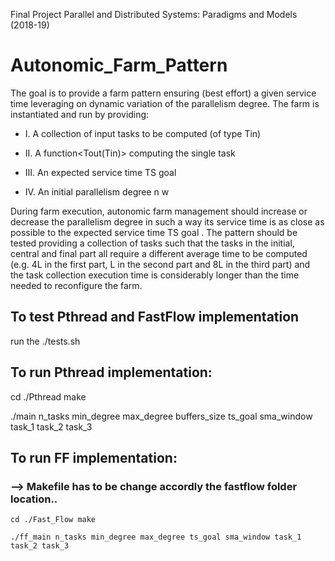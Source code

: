 Final Project Parallel and Distributed Systems: Paradigms and Models (2018-19)

# Autonomic_Farm_Pattern
The goal is to provide a farm pattern ensuring (best effort) a given service time leveraging on dynamic
variation of the parallelism degree. The farm is instantiated and run by providing:
* I. A collection of input tasks to be computed (of type Tin)

* II. A function<Tout(Tin)> computing the single task

* III. An expected service time TS goal

* IV. An initial parallelism degree n w

During farm execution, autonomic farm management should increase or decrease the parallelism degree
in such a way its service time is as close as possible to the expected service time TS goal .
The pattern should be tested providing a collection of tasks such that the tasks in the initial, central and
final part all require a different average time to be computed (e.g. 4L in the first part, L in the second part
and 8L in the third part) and the task collection execution time is considerably longer than the time needed
to reconfigure the farm.

## To test Pthread and FastFlow implementation
run the ./tests.sh

## To run Pthread implementation:
cd ./Pthread make

./main n_tasks min_degree max_degree buffers_size ts_goal sma_window task_1 task_2 task_3

## To run FF implementation:
### --> Makefile has to be change accordly the fastflow folder location..
```
cd ./Fast_Flow make

./ff_main n_tasks min_degree max_degree ts_goal sma_window task_1 task_2 task_3
```
